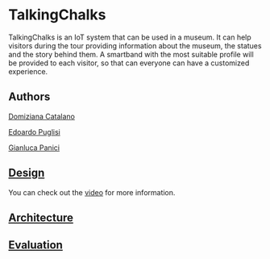 # TalkingChalks
TalkingChalks is an IoT system that can be used in a museum. It can help visitors during the tour providing information about the museum, the statues and the story behind them. 
A smartband with the most suitable profile will be provided to each visitor, so that can everyone can have a customized experience.

## Authors
[Domiziana Catalano](https://www.linkedin.com/in/domizianacatalano/)

[Edoardo Puglisi](https://www.linkedin.com/in/edoardo-puglisi-a79270143/)

[Gianluca Panici](https://www.linkedin.com/in/gianluca-panici-452347146)

## [Design](https://github.com/PanK0/TalkingChalks/blob/master/Design/README.md)
You can check out the [video](https://youtu.be/3Ya9r6RwPLI) for more information.

## [Architecture](https://github.com/PanK0/TalkingChalks/blob/master/Architecture/README.md)

## [Evaluation](https://github.com/PanK0/TalkingChalks/blob/master/Evaluation/README.md)
